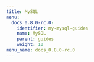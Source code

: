 ```yaml
---
title: MySQL
menu:
  docs_0.8.0-rc.0:
    identifier: my-mysql-guides
    name: MySQL
    parent: guides
    weight: 10
menu_name: docs_0.8.0-rc.0
---
```

